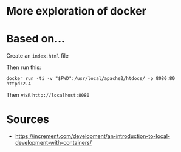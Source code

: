 # More exploration of docker

# Based on...

Create an `index.html` file

Then run this:
```
docker run -ti -v "$PWD":/usr/local/apache2/htdocs/ -p 8080:80 httpd:2.4
```

Then visit `http://localhost:8080`

# Sources

* https://increment.com/development/an-introduction-to-local-development-with-containers/